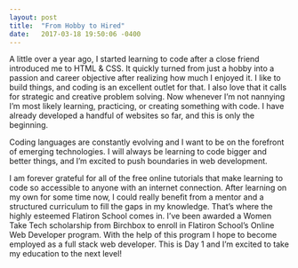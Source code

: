 ```yaml
---
layout: post
title:  "From Hobby to Hired"
date:   2017-03-18 19:50:06 -0400
---
```



A little over a year ago, I started learning to code after a close friend introduced me to HTML & CSS. It quickly turned from just a hobby into a passion and career objective after realizing how much I enjoyed it. I like to build things, and coding is an excellent outlet for that. I also love that it calls for strategic and creative problem solving. Now whenever I’m not nannying I’m most likely learning, practicing, or creating something with code. I have already developed a handful of websites so far, and this is only the beginning.

Coding languages are constantly evolving and I want to be on the forefront of emerging technologies. I will always be learning to code bigger and better things, and I’m excited to push boundaries in web development.

I am forever grateful for all of the free online tutorials that make learning to code so accessible to anyone with an internet connection. After learning on my own for some time now, I could really benefit from a mentor and a structured curriculum to fill the gaps in my knowledge. That’s where the highly esteemed Flatiron School comes in. I’ve been awarded a Women Take Tech scholarship from Birchbox to enroll in Flatiron School’s Online Web Developer program. With the help of this program I hope to become employed as a full stack web developer. This is Day 1 and I’m excited to take my education to the next level!

